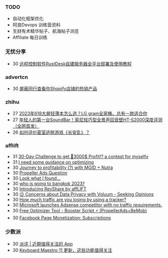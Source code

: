 ### TODO
-  自动化框架优化
-  阿良Devops 训练营资料
-  生财有术精华帖子、航海帖子浏览
-  Affiliate 每日训练

### 无忧分享
<!-- ruyo:START -->
-  30 [远程控制软件RustDesk自建服务器全平台部署及使用教程](https://51.ruyo.net/18517.html)<!-- ruyo:END -->

### advertcn
<!-- advertcn:START -->
-  30 [屏蔽同⾏查看你Shopify店铺的热销产品](https://www.advertcn.com/forum.php?mod=viewthread&tid=112742)<!-- advertcn:END -->

### zhihu
<!-- zhihu:START -->
-  27 [2023年618大屏轻薄本怎么选？LG gram全家桶，总有一款适合你](http://zhuanlan.zhihu.com/p/632641888?utm_campaign=rss&utm_medium=rss&utm_source=rss&utm_content=title)
-  27 [年轻人的第一台SoundBar！索尼轻巧型全景声回音壁HT-S2000深度评测（全网首发）](http://zhuanlan.zhihu.com/p/630990296?utm_campaign=rss&utm_medium=rss&utm_source=rss&utm_content=title)
-  26 [如何评价密室逃脱游戏《长安乱》？](http://www.zhihu.com/question/563950552/answer/3045961312?utm_campaign=rss&utm_medium=rss&utm_source=rss&utm_content=title)<!-- zhihu:END -->

### afflift
<!-- afflift:START -->
-  31 [30-Day Challenge to get 🎯3000$ Profit⁉ a contest for myself✊](https://afflift.com/f/threads/30-day-challenge-to-get-%F0%9F%8E%AF3000-profit%E2%81%89-a-contest-for-myself%E2%9C%8A.9419/)
-  31 [I need some guidance on optimizing](https://afflift.com/f/threads/i-need-some-guidance-on-optimizing.11788/)
-  30 [Journey to profitability &lpar;?&rpar; with MGID + Nutra](https://afflift.com/f/threads/journey-to-profitability-with-mgid-nutra.11855/)
-  30 [Propeller Ads Question](https://afflift.com/f/threads/propeller-ads-question.11854/)
-  30 [Look what I found...](https://afflift.com/f/threads/look-what-i-found.11895/)
-  30 [who is going to bangkok 2023?](https://afflift.com/f/threads/who-is-going-to-bangkok-2023.11889/)
-  30 [Introducing RevShare by affLIFT](https://afflift.com/f/threads/introducing-revshare-by-afflift.11814/)
-  30 [😐 Concerns about Data Privacy with Voluum - Seeking Opinions](https://afflift.com/f/threads/%F0%9F%98%90-concerns-about-data-privacy-with-voluum-seeking-opinions.11897/)
-  30 [How much traffic are you losing by using a tracker?](https://afflift.com/f/threads/how-much-traffic-are-you-losing-by-using-a-tracker.11131/)
-  30 [Microsoft launches Adsense competitor with no traffic requirements.](https://afflift.com/f/threads/microsoft-launches-adsense-competitor-with-no-traffic-requirements.11879/)
-  30 [Free Optimizer Tool - Booster Script ⚡ &lpar;PropellerAds+BeMob&rpar;](https://afflift.com/f/threads/free-optimizer-tool-booster-script-%E2%9A%A1-propellerads-bemob.10601/)
-  30 [Facebook Page Monetization: Subscriptions](https://afflift.com/f/threads/facebook-page-monetization-subscriptions.11611/)<!-- afflift:END -->

### 少数派
<!-- sspai:START -->
-  30 [派评 | 近期值得关注的 App](https://sspai.com/post/83965)
-  30 [Keyboard Maestro 11 更新，这些功能值得关注](https://sspai.com/post/83932)<!-- sspai:END -->
